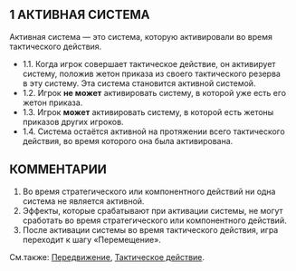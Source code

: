 1 АКТИВНАЯ СИСТЕМА
---

Активная система — это система, которую активировали во время тактического действия.
* 1.1. Когда игрок совершает тактическое действие, он активирует систему, положив жетон приказа из своего тактического резерва в эту систему. Эта система становится активной системой.
* 1.2. Игрок **не может** активировать систему, в которой уже есть его жетон приказа.
* 1.3. Игрок **может** активировать систему, в которой есть жетоны приказов других игроков.
* 1.4. Система остаётся активной на протяжении всего тактического действия, во время которого она была активирована.

КОММЕНТАРИИ
---
1) Во время стратегического или компонентного действий ни одна система не является активной.
2) Эффекты, которые срабатывают при активации системы, не могут сработать во время стратегического или компонентного действий.
3) После активации системы во время тактического действия, игра переходит к шагу «Перемещение».

См.также: [Передвижение](movement.md), [Тактическое действие](tactical_action.md).
